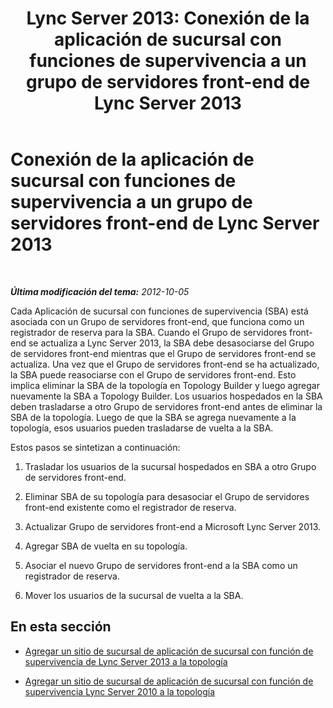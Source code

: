 ﻿---
title: 'Lync Server 2013: Conexión de la aplicación de sucursal con funciones de supervivencia a un grupo de servidores front-end de Lync Server 2013'
TOCTitle: Conexión de la aplicación de sucursal con funciones de supervivencia a un grupo de servidores front-end de Lync Server 2013
ms:assetid: 3c7ca33f-5295-4d82-9152-41d8bc6f35cf
ms:mtpsurl: https://technet.microsoft.com/es-es/library/JJ688026(v=OCS.15)
ms:contentKeyID: 49889050
ms.date: 01/07/2017
mtps_version: v=OCS.15
ms.translationtype: HT
---

# Conexión de la aplicación de sucursal con funciones de supervivencia a un grupo de servidores front-end de Lync Server 2013

 

_**Última modificación del tema:** 2012-10-05_

Cada Aplicación de sucursal con funciones de supervivencia (SBA) está asociada con un Grupo de servidores front-end, que funciona como un registrador de reserva para la SBA. Cuando el Grupo de servidores front-end se actualiza a Lync Server 2013, la SBA debe desasociarse del Grupo de servidores front-end mientras que el Grupo de servidores front-end se actualiza. Una vez que el Grupo de servidores front-end se ha actualizado, la SBA puede reasociarse con el Grupo de servidores front-end. Esto implica eliminar la SBA de la topología en Topology Builder y luego agregar nuevamente la SBA a Topology Builder. Los usuarios hospedados en la SBA deben trasladarse a otro Grupo de servidores front-end antes de eliminar la SBA de la topología. Luego de que la SBA se agrega nuevamente a la topología, esos usuarios pueden trasladarse de vuelta a la SBA.

Estos pasos se sintetizan a continuación:

1.  Trasladar los usuarios de la sucursal hospedados en SBA a otro Grupo de servidores front-end.

2.  Eliminar SBA de su topología para desasociar el Grupo de servidores front-end existente como el registrador de reserva.

3.  Actualizar Grupo de servidores front-end a Microsoft Lync Server 2013.

4.  Agregar SBA de vuelta en su topología.

5.  Asociar el nuevo Grupo de servidores front-end a la SBA como un registrador de reserva.

6.  Mover los usuarios de la sucursal de vuelta a la SBA.

## En esta sección

  - [Agregar un sitio de sucursal de aplicación de sucursal con función de supervivencia de Lync Server 2013 a la topología](lync-server-2013-add-lync-server-2013-survivable-branch-appliance-branch-site-to-your-topology.md)

  - [Agregar un sitio de sucursal de aplicación de sucursal con función de supervivencia Lync Server 2010 a la topología](lync-server-2013-add-lync-server-2010-survivable-branch-appliance-branch-site-to-your-topology.md)


